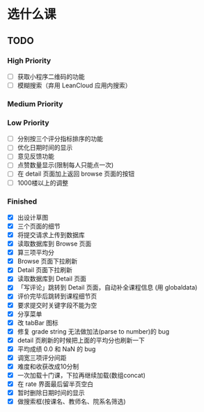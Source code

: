 # 选什么课

## TODO
### High Priority
- [ ] 获取小程序二维码的功能
- [ ] 模糊搜索（弃用 LeanCloud 应用内搜索）

### Medium Priority


### Low Priority
- [ ] 分别按三个评分指标排序的功能
- [ ] 优化日期时间的显示
- [ ] 意见反馈功能
- [ ] 点赞数量显示(限制每人只能点一次)
- [ ] 在 detail 页面加上返回 browse 页面的按钮
- [ ] 1000楼以上的调整

### Finished
- [x] 出设计草图
- [x] 三个页面的细节
- [x] 将提交请求上传到数据库
- [x] 读取数据库到 Browse 页面
- [x] 算三项平均分
- [x] Browse 页面下拉刷新
- [x] Detail 页面下拉刷新
- [x] 读取数据库到 Detail 页面
- [x] 「写评论」跳转到 Detail 页面，自动补全课程信息 (用 globaldata)
- [x] 评价完毕后跳转到课程细节页
- [x] 要求提交时关键字段不能为空
- [x] 分享菜单
- [x] 改 tabBar 图标
- [x] 修复 grade string 无法做加法(parse to number)的 bug
- [x] detail 页刷新的时候把上面的平均分也刷新一下
- [x] 平均成绩 0.0 和 NaN 的 bug
- [x] 调宽三项评分间距
- [x] 难度和收获改成10分制
- [x] 一次加载十门课，下拉再继续加载(数组concat)
- [x] 在 rate 界面最后留半页空白
- [x] 暂时删除日期时间的显示
- [x] 做搜索框(按课名、教师名、院系名筛选)
